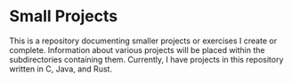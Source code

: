 # Small Projects
This is a repository documenting smaller projects or exercises I create or complete. Information about various projects will be placed within the subdirectories containing them. Currently, I have projects in this repository written in C, Java, and Rust.
